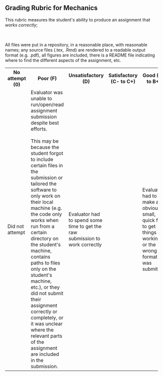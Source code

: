 ## Grading Rubric for Mechanics ##

This rubric measures the student's ability to produce an assignment that *works correctly*; 

<table>
  <tr>
    <th>No attempt (0)</th>
    <th>Poor (F)</th>
    <th>Unsatisfactory (D)</th>
    <th>Satisfactory (C- to C+)</th>
    <th>Good (B- to B+)</th>  
    <th>Excellent (A- to A+)</th>
  </tr>
  <tr>
    <td>Did not attempt</td>
    <td>Evaluator was unable to run/open/read assignment submission despite best efforts.<br/><br/>This may be because the student forgot to include certain files in the submission or tailored the software to only work on their local machine (e.g. the code only works when run from a certain directory on the student's machine, contains paths to files only on the student's machine, etc.), or they did not submit their assignment correctly or completely, or it was unclear where the relevant parts of the assignment are included in the submission. </td>
    <td>Evaluator had to spend some time to get the raw submission to work correctly</td>
    <td></td> 
    <td>Evaluator had to make an obvious, small, quick fix to get things working or the wrong file format was submitted</td> 
    <td>The submission is self-contained and works flawlessly; it just works (in anybody's hands). <br></br> The student did not forget to include all the files in the submission. <br></br> Any necessary libraries to install are either included or are installed by a script, or are made obvious that that the evaluator must install them. <br></br> Student used the asked for file format. All assignment instructions were followed.</td>
<br/><br/>
All files were put in a repository, in a reasonable place, with reasonable names; any source files (.tex, .Rmd) are rendered to a readable output format (e.g. .pdf), all figures are included, there is a README file indicating where to find the different aspects of the assignment, etc.
    </td>
  </tr>
</table>
